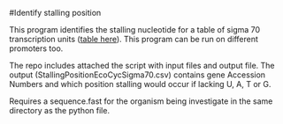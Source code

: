 #Identify stalling position

This program identifies the stalling nucleotide for a table of sigma 70 transcription units ([table here](http://biocyc.org/group?id=biocyc12-8696-3642327439)). This program can be run on different promoters too.

The repo includes attached the script with input files and output file. The output (StallingPositionEcoCycSigma70.csv) contains gene Accession Numbers and which position stalling would occur if lacking U, A, T or G.

Requires a sequence.fast for the organism being investigate in the same directory as the python file.